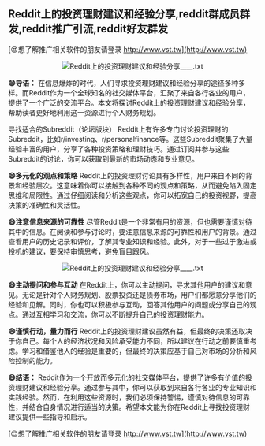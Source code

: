 ## **Reddit上的投资理财建议和经验分享,reddit群成员群发,reddit推广引流,reddit好友群发**

[😍想了解推广相关软件的朋友请登录 http://www.vst.tw](http://www.vst.tw)

 <center><img src="https://vst.tw/MP4/tuiguang/png/5.png" alt="Reddit上的投资理财建议和经验分享____.txt"></center>

**😄导语：**
在信息爆炸的时代，人们寻求投资理财建议和经验分享的途径多种多样。而Reddit作为一个全球知名的社交媒体平台，汇聚了来自各行各业的用户，提供了一个广泛的交流平台。本文将探讨Reddit上的投资理财建议和经验分享，帮助读者更好地利用这一资源进行个人财务规划。

寻找适合的Subreddit（论坛版块）
Reddit上有许多专门讨论投资理财的Subreddit，比如r/investing、r/personalfinance等。这些Subreddit聚集了大量经验丰富的用户，分享了各种投资策略和理财技巧。通过订阅并参与这些Subreddit的讨论，你可以获取到最新的市场动态和专业意见。

**😄多元化的观点和策略**
Reddit上的投资理财讨论具有多样性，用户来自不同的背景和经验层次。这意味着你可以接触到各种不同的观点和策略，从而避免陷入固定思维和局限性。通过仔细阅读和分析这些观点，你可以拓宽自己的投资视野，提高决策的准确性和灵活性。

**😄注意信息来源的可靠性**
尽管Reddit是一个非常有用的资源，但也需要谨慎对待其中的信息。在阅读和参与讨论时，要注意信息来源的可靠性和用户的背景。通过查看用户的历史记录和评价，了解其专业知识和经验。此外，对于一些过于激进或投机的建议，要保持审慎思考，避免盲目跟风。

 <center><img src="https://vst.tw/MP4/tuiguang/png/8.png" alt="Reddit上的投资理财建议和经验分享____.txt"></center>

**😄主动提问和参与互动**
在Reddit上，你可以主动提问，寻求其他用户的建议和意见。无论是针对个人财务规划、股票投资还是债券市场，用户们都愿意分享他们的经验和见解。同时，你也可以积极参与互动，回答其他用户的问题或分享自己的观点。通过互相学习和交流，你可以不断提升自己的投资理财能力。

**😄谨慎行动，量力而行**
Reddit上的投资理财建议虽然有益，但最终的决策还取决于你自己。每个人的经济状况和风险承受能力不同，所以建议在行动之前要慎重考虑。学习和借鉴他人的经验是重要的，但最终的决策应基于自己对市场的分析和风险控制的能力。

**😄结语：**
Reddit作为一个开放而多元化的社交媒体平台，提供了许多有价值的投资理财建议和经验分享。通过参与其中，你可以获取到来自各行各业的专业知识和实践经验。然而，在利用这些资源时，我们必须保持警惕，谨慎对待信息的可靠性，并结合自身情况进行适当的决策。希望本文能为你在Reddit上寻找投资理财建议提供一些指导和启示。

[😍想了解推广相关软件的朋友请登录 http://www.vst.tw](http://www.vst.tw)



